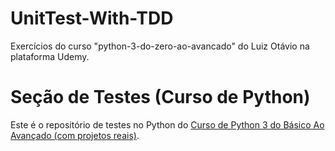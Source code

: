 # UnitTest-With-TDD
Exercícios do curso "python-3-do-zero-ao-avancado" do Luiz Otávio na plataforma Udemy.

# Seção de Testes (Curso de Python)

Este é o repositório de testes no Python do [Curso de Python 3 do Básico Ao Avançado (com projetos reais)](https://www.udemy.com/course/python-3-do-zero-ao-avancado/?referralCode=5DDCAD01311E2A9599B2).

